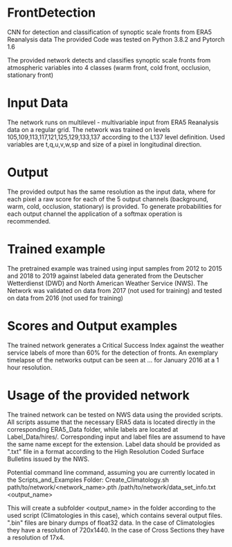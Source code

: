 # FrontDetection
CNN for detection and classification of synoptic scale fronts from ERA5 Reanalysis data
The provided Code was tested on Python 3.8.2 and Pytorch 1.6

The provided network detects and classifies synoptic scale fronts from atmospheric variables into 4 classes (warm front, cold front, occlusion, stationary front)

# Input Data
The network runs on multilevel - multivariable input from ERA5 Reanalysis data on a regular grid. 
The network was trained on levels 105,109,113,117,121,125,129,133,137 according to the L137 level definition.
Used variables are t,q,u,v,w,sp and size of a pixel in longitudinal direction.

# Output
The provided output has the same resolution as the input data, where for each pixel a raw score for each of the 5 output channels (background, warm, cold, occlusion, stationary) is provided. To generate probabilities for each output channel the application of a softmax operation is recommended.

# Trained example
The pretrained example was trained using input samples from 2012 to 2015 and 2018 to 2019 against labeled data generated from the Deutscher Wetterdienst (DWD) and North American Weather Service (NWS). The Network was validated on data from 2017 (not used for training) and tested on data from 2016 (not used for training)

# Scores and Output examples
The trained network generates a Critical Success Index against the weather service labels of more than 60\% for the detection of fronts. An exemplary timelapse of the networks output can be seen at ... for January 2016 at a 1 hour resolution. 

# Usage of the provided network
The trained network can be tested on NWS data using the provided scripts. All scripts assume that the necessary ERA5 data is located directly in the corresponding ERA5_Data folder, while labels are located at Label_Data/hires/. Corresponding input and label files are assumend to have the same name except for the extension. Label data should be provided as ".txt" file in a format according to the High Resolution Coded Surface Bulletins issued by the NWS. 

Potential command line command, assuming you are currently located in the Scripts_and_Examples Folder:
Create_Climatology.sh path/to/network/<network_name>.pth  /path/to/network/data_set_info.txt <output_name>

This will create a subfolder <output_name> in the folder according to the used script (Climatologies in this case), which contains several output files. ".bin" files are binary dumps of float32 data. In the case of Climatologies they have a resolution of 720x1440. In the case of Cross Sections they have a resolution of 17x4.  
